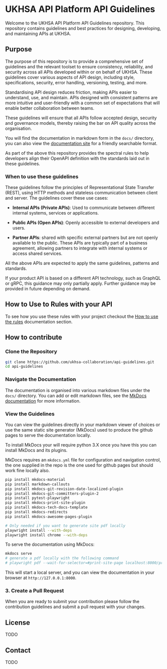 # UKHSA API Platform API Guidelines

Welcome to the UKHSA API Platform API Guidelines repository. This repository contains guidelines and best practices for designing, developing, and maintaining APIs at UKHSA.

## Purpose

The purpose of this repository is to provide a comprehensive set of guidelines and the relevant toolset to ensure consistency, reliability, and security across all APIs developed within or on behalf of UKHSA. These guidelines cover various aspects of API design, including style, specifications, security, error handling, versioning, testing, and more.

Standardising API design reduces friction, making APIs easier to understand, use, and maintain. APIs designed with consistent patterns are more intuitive and user-friendly with a common set of expectations that will enable better collaboration between teams.

These guidelines will ensure that all APIs follow accepted design, security and governance models, thereby raising the bar on API quality across the organisation.

You will find the documentation in markdown form in the `docs/` directory, you can also view the [documentation site](https://ukhsa-collaboration.github.io/api-guidelines/) for a friendly searchable format.

As part of the above this repository provides the spectral rules to help developers align their OpenAPI definition with the standards laid out in these guidelines.

### When to use these guidelines

These guidelines follow the principles of Representational State Transfer (REST), using HTTP methods and stateless communication between client and server. The guidelines cover these use cases:

- **Internal APIs (Private APIs)**: Used to communicate between different internal systems, services or applications.

- **Public APIs (Open APIs)**: Openly accessible to external developers and users.

- **Partner APIs**: shared with specific external partners but are not openly available to the public. These APIs are typically part of a business agreement, allowing partners to integrate with internal systems or access shared services.

All the above APIs are expected to apply the same guidelines, patterns and standards.

If your product API is based on a different API technology, such as GraphQL or gRPC, this guidance may only partially apply. Further guidance may be provided in future depending on demand.

## How to Use to Rules with your API

To see how you use these rules with your project checkout the [How to use the rules](docs/spectral-rules/index.md#how-to-use-the-rules) documentation section.

## How to contribute

### Clone the Repository

``` sh
git clone https://github.com/ukhsa-collaboration/api-guidelines.git
cd api-guidelines
```

### Navigate the Documentation

The documentation is organised into various markdown files under the `docs/` directory. You can add or edit markdown files, see the [MkDocs documentation](https://www.mkdocs.org/user-guide/writing-your-docs/) for more information.

### View the Guidelines

You can view the guidelines directly in your markdown viewer of choices or use the same static site generator (MkDocs) used to produce the github pages to serve the documentation locally.

To install MkDocs your will require python 3.X once you have this you can install MkDocs and its plugins.

MkDocs requires an `mkdocs.yml` file for configuration and navigation control, the one supplied in the repo is the one used for github pages but should work fine locally also.

``` sh
pip install mkdocs-material
pip install markdown-callouts
pip install mkdocs-git-revision-date-localized-plugin
pip install mkdocs-git-committers-plugin-2
pip install pytest-playwright
pip install mkdocs-print-site-plugin
pip install mkdocs-tech-docs-template
pip install mkdocs-redirects
pip install mkdocs-awesome-pages-plugin

# Only needed if you want to generate site pdf locally
playwright install --with-deps
playwright install chrome --with-deps
```

To serve the documentation using MkDocs:

``` sh
mkdocs serve
# generate a pdf locally with the following command
# playwright pdf --wait-for-selector=#print-site-page localhost:8000/print_page/ docs/ukhsa-api-guidelines.pdf
```

This will start a local server, and you can view the documentation in your browser at `http://127.0.0.1:8000`.

### 3. Create a Pull Request

When you are ready to submit your contribution please follow the contribution guidelines and submit a pull request with your changes.

## License

TODO

## Contact

TODO
